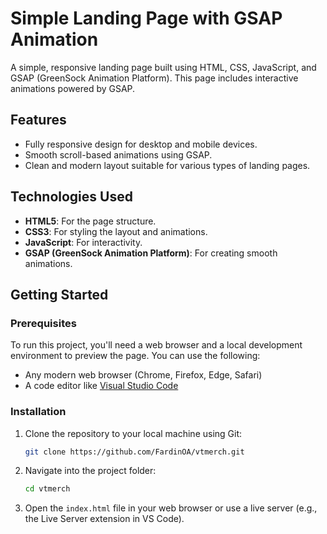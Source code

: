 # Simple Landing Page with GSAP Animation

A simple, responsive landing page built using HTML, CSS, JavaScript, and GSAP (GreenSock Animation Platform). This page includes interactive animations powered by GSAP.

## Features

-   Fully responsive design for desktop and mobile devices.
-   Smooth scroll-based animations using GSAP.
-   Clean and modern layout suitable for various types of landing pages.

## Technologies Used

-   **HTML5**: For the page structure.
-   **CSS3**: For styling the layout and animations.
-   **JavaScript**: For interactivity.
-   **GSAP (GreenSock Animation Platform)**: For creating smooth animations.

## Getting Started

### Prerequisites

To run this project, you'll need a web browser and a local development environment to preview the page. You can use the following:

-   Any modern web browser (Chrome, Firefox, Edge, Safari)
-   A code editor like [Visual Studio Code](https://code.visualstudio.com/)

### Installation

1. Clone the repository to your local machine using Git:

    ```bash
    git clone https://github.com/FardinOA/vtmerch.git
    ```

2. Navigate into the project folder:

    ```bash
    cd vtmerch
    ```

3. Open the `index.html` file in your web browser or use a live server (e.g., the Live Server extension in VS Code).
